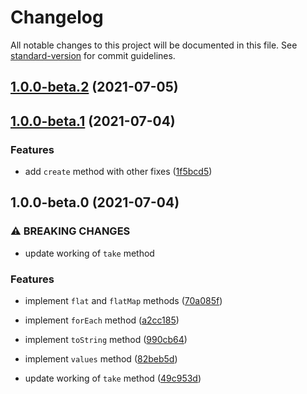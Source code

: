 # Changelog

All notable changes to this project will be documented in this file. See [standard-version](https://github.com/conventional-changelog/standard-version) for commit guidelines.

## [1.0.0-beta.2](https://github.com/samrith-s/arrayx/compare/v1.0.0-beta.1...v1.0.0-beta.2) (2021-07-05)

## [1.0.0-beta.1](https://github.com/samrith-s/arrayx/compare/v1.0.0-beta.0...v1.0.0-beta.1) (2021-07-04)


### Features

* add `create` method with other fixes ([1f5bcd5](https://github.com/samrith-s/arrayx/commit/1f5bcd5a793c2d1012ca126f0b6ea52c86f459a5))

## 1.0.0-beta.0 (2021-07-04)


### ⚠ BREAKING CHANGES

* update working of `take` method

### Features

* implement `flat` and `flatMap` methods ([70a085f](https://github.com/samrith-s/arrayx/commit/70a085fdeb4db277c67802eea529ce7e44ca4a8b))
* implement `forEach` method ([a2cc185](https://github.com/samrith-s/arrayx/commit/a2cc1857d0cd7f21ff77b36d05378e0ef520d88b))
* implement `toString` method ([990cb64](https://github.com/samrith-s/arrayx/commit/990cb6437e65473136e7cb064f8b44a6b53bab78))
* implement `values` method ([82beb5d](https://github.com/samrith-s/arrayx/commit/82beb5ddad9add5c865f8f42d45e8015dd770a33))


* update working of `take` method ([49c953d](https://github.com/samrith-s/arrayx/commit/49c953d92e59496656397b073d6d0e68a49e5530))
